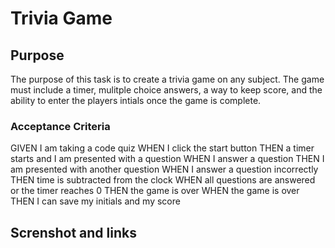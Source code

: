 # Trivia Game

## Purpose

The purpose of this task is to create a trivia game on any subject. The game must include a timer, mulitple choice answers, a way to keep score, and the ability to enter the players intials once the game is complete.

### Acceptance Criteria

GIVEN I am taking a code quiz
WHEN I click the start button
THEN a timer starts and I am presented with a question
WHEN I answer a question
THEN I am presented with another question
WHEN I answer a question incorrectly
THEN time is subtracted from the clock
WHEN all questions are answered or the timer reaches 0
THEN the game is over
WHEN the game is over
THEN I can save my initials and my score

## Screnshot and links

